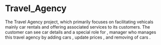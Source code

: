 # Travel_Agency
The Travel Agency project, which primarily focuses on facilitating vehicals mainly car rentals and offering associated services to its customers. The customer can see car details and a special role for , manager who manages this travel agency by adding cars , update prices , and removing of cars .
